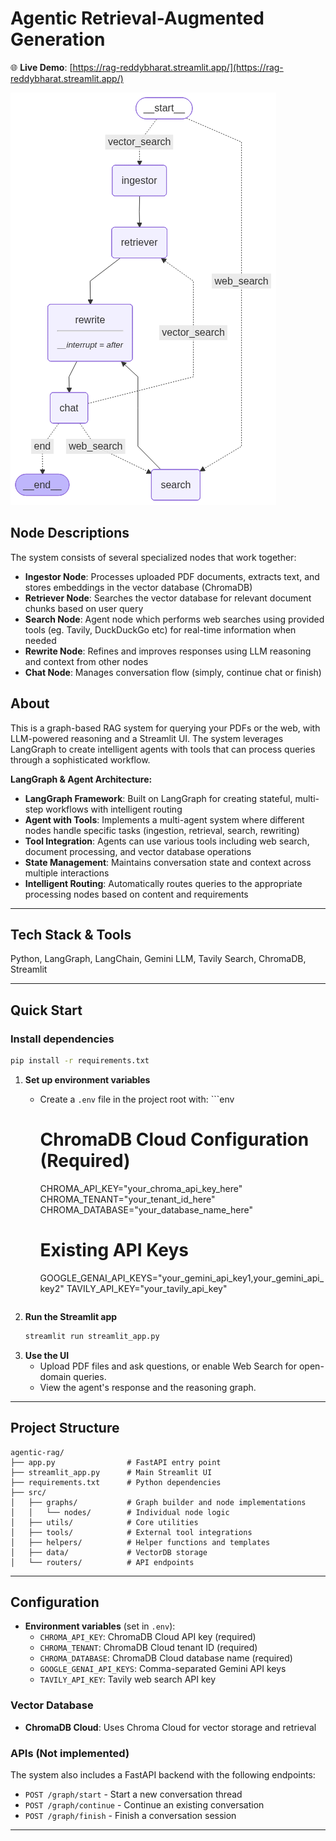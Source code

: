 # Agentic Retrieval-Augmented Generation

🌐 **Live Demo**: [https://rag-reddybharat.streamlit.app/](https://rag-reddybharat.streamlit.app/)

![RAG Flow](graph.png)

## Node Descriptions

The system consists of several specialized nodes that work together:

- **Ingestor Node**: Processes uploaded PDF documents, extracts text, and stores embeddings in the vector database (ChromaDB)
- **Retriever Node**: Searches the vector database for relevant document chunks based on user query
- **Search Node**: Agent node which performs web searches using provided tools (eg. Tavily, DuckDuckGo etc) for real-time information when needed
- **Rewrite Node**: Refines and improves responses using LLM reasoning and context from other nodes
- **Chat Node**: Manages conversation flow (simply, continue chat or finish)

## About

This is a graph-based RAG system for querying your PDFs or the web, with LLM-powered reasoning and a Streamlit UI. The system leverages LangGraph to create intelligent agents with tools that can process queries through a sophisticated workflow.

**LangGraph & Agent Architecture:**
- **LangGraph Framework**: Built on LangGraph for creating stateful, multi-step workflows with intelligent routing
- **Agent with Tools**: Implements a multi-agent system where different nodes handle specific tasks (ingestion, retrieval, search, rewriting)
- **Tool Integration**: Agents can use various tools including web search, document processing, and vector database operations
- **State Management**: Maintains conversation state and context across multiple interactions
- **Intelligent Routing**: Automatically routes queries to the appropriate processing nodes based on content and requirements

---

## Tech Stack & Tools

Python, LangGraph, LangChain, Gemini LLM, Tavily Search, ChromaDB, Streamlit

---

## Quick Start

### Install dependencies
```bash
pip install -r requirements.txt
```

1. **Set up environment variables**
   - Create a `.env` file in the project root with:
           ```env
      # ChromaDB Cloud Configuration (Required)
      CHROMA_API_KEY="your_chroma_api_key_here"
      CHROMA_TENANT="your_tenant_id_here"
      CHROMA_DATABASE="your_database_name_here"
      
      # Existing API Keys
      GOOGLE_GENAI_API_KEYS="your_gemini_api_key1,your_gemini_api_key2"
      TAVILY_API_KEY="your_tavily_api_key"
      ```
2. **Run the Streamlit app**
   ```bash
   streamlit run streamlit_app.py
   ```
3. **Use the UI**
   - Upload PDF files and ask questions, or enable Web Search for open-domain queries.
   - View the agent's response and the reasoning graph.

---

## Project Structure

```
agentic-rag/
├── app.py                # FastAPI entry point
├── streamlit_app.py      # Main Streamlit UI
├── requirements.txt      # Python dependencies
├── src/
│   ├── graphs/           # Graph builder and node implementations
│   │   └── nodes/        # Individual node logic
│   ├── utils/            # Core utilities
│   ├── tools/            # External tool integrations
│   ├── helpers/          # Helper functions and templates
│   ├── data/             # VectorDB storage
│   └── routers/          # API endpoints
```

---

## Configuration

- **Environment variables** (set in `.env`):
  - `CHROMA_API_KEY`: ChromaDB Cloud API key (required)
  - `CHROMA_TENANT`: ChromaDB Cloud tenant ID (required)
  - `CHROMA_DATABASE`: ChromaDB Cloud database name (required)
  - `GOOGLE_GENAI_API_KEYS`: Comma-separated Gemini API keys
  - `TAVILY_API_KEY`: Tavily web search API key

### Vector Database
- **ChromaDB Cloud**: Uses Chroma Cloud for vector storage and retrieval


### APIs (Not implemented)
The system also includes a FastAPI backend with the following endpoints:
- `POST /graph/start` - Start a new conversation thread
- `POST /graph/continue` - Continue an existing conversation
- `POST /graph/finish` - Finish a conversation session

---